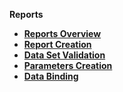 <strong>Reports<strong>
​        

<ul>
	<li><a href="/articles/38_reports/01_reports_overview.md">Reports Overview</a></li>
	<li><a href="/articles/38_reports/02_create_new_report.md">Report Creation</a></li>
	<li><a href="/articles/38_reports/03_data_set_validation.md">Data Set Validation</a></li>
	<li><a href="/articles/38_reports/04_parameters_creation.md">Parameters Creation</a></li>
	<li><a href="/articles/38_reports/05_data_binding.md">Data Binding</a></li>
</ul>
